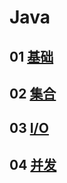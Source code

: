 # Java

## 01 [基础](01.base%2FREADME.md)
## 02 [集合](02.collection%2FREADME.md)
## 03 [I/O](03.io%2FREADME.md)
## 04 [并发](04.concurrency%2FREADME.md)